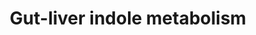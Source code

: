 ---
annotations:
- type: Pathway Ontology
  value: classic metabolic pathway
authors:
- Egonw
- Khanspers
- Mkutmon
- Eweitz
description: Dietary tryptophane is metabolised by the gut microbiome to indole and
  IPA which reaches the human blood system. Indole is further metabolized into indoxyl
  sulfate which also reached the blood.
last-edited: 2021-06-25
organisms:
- Homo sapiens
redirect_from:
- /index.php/Pathway:WP3627
- /instance/WP3627
schema-jsonld:
- '@context': https://schema.org/
  '@id': https://wikipathways.github.io/pathways/WP3627.html
  '@type': Dataset
  creator:
    '@type': Organization
    name: WikiPathways
  description: Dietary tryptophane is metabolised by the gut microbiome to indole
    and IPA which reaches the human blood system. Indole is further metabolized into
    indoxyl sulfate which also reached the blood.
  keywords:
  - dietary
  - IPA
  - indole
  - tryptophanase
  - indoxyl sulfate
  - sulfotransferase
  - tryptophan
  - indoxyl
  - CYP2E1
  license: CC0
  name: Gut-liver indole metabolism
seo: CreativeWork
title: Gut-liver indole metabolism
wpid: WP3627
---